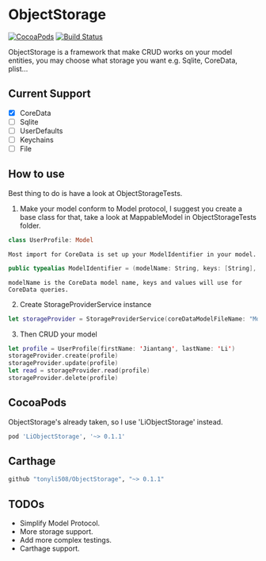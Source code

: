 # ObjectStorage

[![CocoaPods](https://img.shields.io/cocoapods/v/LiObjectStorage.svg)](https://github.com/tonyli508/ObjectStorage.git)
[![Build Status](https://travis-ci.org/tonyli508/ObjectStorage.svg?branch=master)](https://travis-ci.org/tonyli508/ObjectStorage)

ObjectStorage is a framework that make CRUD works on your model entities, you may choose what storage you want e.g. Sqlite, CoreData, plist...

## Current Support
- [x] CoreData
- [ ] Sqlite
- [ ] UserDefaults
- [ ] Keychains 
- [ ] File

## How to use 

Best thing to do is have a look at ObjectStorageTests.

1. Make your model conform to Model protocol, I suggest you create a base class for that, take a look at MappableModel in ObjectStorageTests folder.
```swift
class UserProfile: Model
```
	Most import for CoreData is set up your ModelIdentifier in your model.
```swift
public typealias ModelIdentifier = (modelName: String, keys: [String], values: [String?])
```
	modelName is the CoreData model name, keys and values will use for CoreData queries.
	
2. Create StorageProviderService instance
```swift
let storageProvider = StorageProviderService(coreDataModelFileName: "Model")
```
3. Then CRUD your model
```swift
let profile = UserProfile(firstName: 'Jiantang', lastName: 'Li')
storageProvider.create(profile)
storageProvider.update(profile)
let read = storageProvider.read(profile)
storageProvider.delete(profile)
``` 

## CocoaPods

ObjectStorage's already taken, so I use 'LiObjectStorage' instead.

```ruby
pod 'LiObjectStorage', '~> 0.1.1'
```

## Carthage

```ruby
github "tonyli508/ObjectStorage", "~> 0.1.1"
```

## TODOs
- Simplify Model Protocol.
- More storage support.
- Add more complex testings.
- Carthage support.
